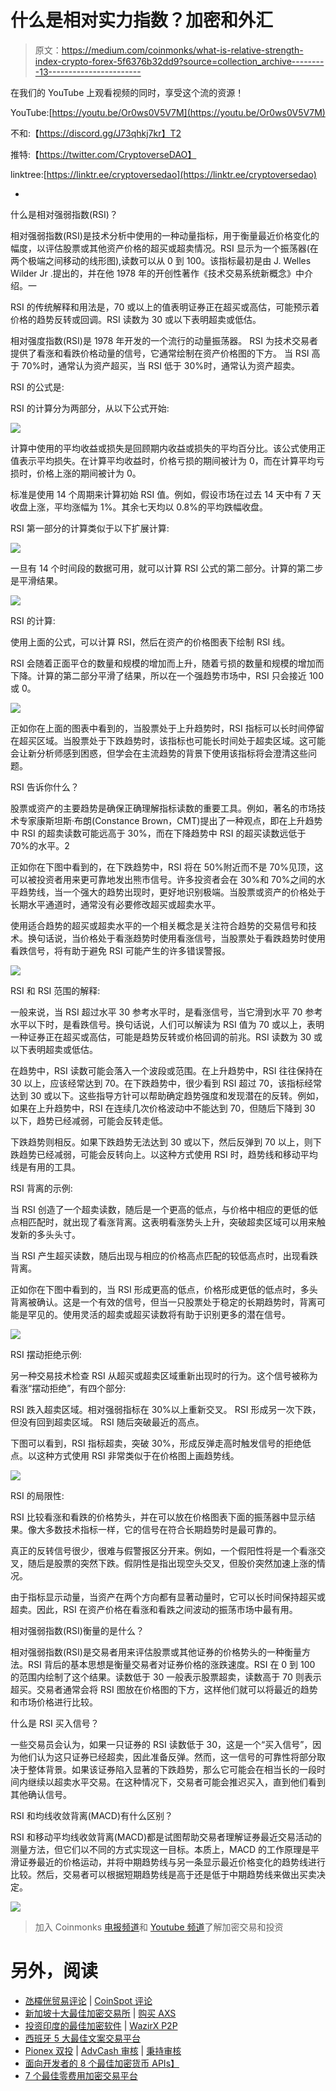 # 什么是相对实力指数？加密和外汇

> 原文：<https://medium.com/coinmonks/what-is-relative-strength-index-crypto-forex-5f6376b32dd9?source=collection_archive---------13----------------------->

在我们的 YouTube 上观看视频的同时，享受这个流的资源！

YouTube:[https://youtu.be/Or0ws0V5V7M](https://youtu.be/Or0ws0V5V7M)

不和:【https://discord.gg/J73qhkj7kr】T2

推特:【https://twitter.com/CryptoverseDAO】

linktree:[https://linktr.ee/cryptoversedao](https://linktr.ee/cryptoversedao)

-

什么是相对强弱指数(RSI)？

相对强弱指数(RSI)是技术分析中使用的一种动量指标，用于衡量最近价格变化的幅度，以评估股票或其他资产价格的超买或超卖情况。RSI 显示为一个振荡器(在两个极端之间移动的线形图),读数可以从 0 到 100。该指标最初是由 J. Welles Wilder Jr .提出的，并在他 1978 年的开创性著作《技术交易系统新概念》中介绍。一

RSI 的传统解释和用法是，70 或以上的值表明证券正在超买或高估，可能预示着价格的趋势反转或回调。RSI 读数为 30 或以下表明超卖或低估。

相对强度指数(RSI)是 1978 年开发的一个流行的动量振荡器。
RSI 为技术交易者提供了看涨和看跌价格动量的信号，它通常绘制在资产价格图的下方。
当 RSI 高于 70%时，通常认为资产超买，当 RSI 低于 30%时，通常认为资产超卖。

RSI 的公式是:

RSI 的计算分为两部分，从以下公式开始:

![](img/308b74e5682025b2f99ca492f807d0aa.png)

计算中使用的平均收益或损失是回顾期内收益或损失的平均百分比。该公式使用正值表示平均损失。在计算平均收益时，价格亏损的期间被计为 0，而在计算平均亏损时，价格上涨的期间被计为 0。

标准是使用 14 个周期来计算初始 RSI 值。例如，假设市场在过去 14 天中有 7 天收盘上涨，平均涨幅为 1%。其余七天均以 0.8%的平均跌幅收盘。

RSI 第一部分的计算类似于以下扩展计算:

![](img/a6cb02a0a879c5a293a61c58f680a145.png)

一旦有 14 个时间段的数据可用，就可以计算 RSI 公式的第二部分。计算的第二步是平滑结果。

![](img/76828c0d4f855f1838b79a8b29f73848.png)

RSI 的计算:

使用上面的公式，可以计算 RSI，然后在资产的价格图表下绘制 RSI 线。

RSI 会随着正面平仓的数量和规模的增加而上升，随着亏损的数量和规模的增加而下降。计算的第二部分平滑了结果，所以在一个强趋势市场中，RSI 只会接近 100 或 0。

![](img/f7c3fd246c74536194f4c57dde2d039d.png)

正如你在上面的图表中看到的，当股票处于上升趋势时，RSI 指标可以长时间停留在超买区域。当股票处于下跌趋势时，该指标也可能长时间处于超卖区域。这可能会让新分析师感到困惑，但学会在主流趋势的背景下使用该指标将会澄清这些问题。

RSI 告诉你什么？

股票或资产的主要趋势是确保正确理解指标读数的重要工具。例如，著名的市场技术专家康斯坦斯·布朗(Constance Brown，CMT)提出了一种观点，即在上升趋势中 RSI 的超卖读数可能远高于 30%，而在下降趋势中 RSI 的超买读数远低于 70%的水平。2

正如你在下图中看到的，在下跌趋势中，RSI 将在 50%附近而不是 70%见顶，这可以被投资者用来更可靠地发出熊市信号。许多投资者会在 30%和 70%之间的水平趋势线，当一个强大的趋势出现时，更好地识别极端。当股票或资产的价格处于长期水平通道时，通常没有必要修改超买或超卖水平。

使用适合趋势的超买或超卖水平的一个相关概念是关注符合趋势的交易信号和技术。换句话说，当价格处于看涨趋势时使用看涨信号，当股票处于看跌趋势时使用看跌信号，将有助于避免 RSI 可能产生的许多错误警报。

![](img/9ea4504e5f75d2fdedfcbeb59b6c0589.png)

RSI 和 RSI 范围的解释:

一般来说，当 RSI 超过水平 30 参考水平时，是看涨信号，当它滑到水平 70 参考水平以下时，是看跌信号。换句话说，人们可以解读为 RSI 值为 70 或以上，表明一种证券正在超买或高估，可能是趋势反转或价格回调的前兆。RSI 读数为 30 或以下表明超卖或低估。

在趋势中，RSI 读数可能会落入一个波段或范围。在上升趋势中，RSI 往往保持在 30 以上，应该经常达到 70。在下跌趋势中，很少看到 RSI 超过 70，该指标经常达到 30 或以下。这些指导方针可以帮助确定趋势强度和发现潜在的反转。例如，如果在上升趋势中，RSI 在连续几次价格波动中不能达到 70，但随后下降到 30 以下，趋势已经减弱，可能会反转走低。

下跌趋势则相反。如果下跌趋势无法达到 30 或以下，然后反弹到 70 以上，则下跌趋势已经减弱，可能会反转向上。以这种方式使用 RSI 时，趋势线和移动平均线是有用的工具。

RSI 背离的示例:

当 RSI 创造了一个超卖读数，随后是一个更高的低点，与价格中相应的更低的低点相匹配时，就出现了看涨背离。这表明看涨势头上升，突破超卖区域可以用来触发新的多头头寸。

当 RSI 产生超买读数，随后出现与相应的价格高点匹配的较低高点时，出现看跌背离。

正如你在下图中看到的，当 RSI 形成更高的低点，价格形成更低的低点时，多头背离被确认。这是一个有效的信号，但当一只股票处于稳定的长期趋势时，背离可能是罕见的。使用灵活的超卖或超买读数将有助于识别更多的潜在信号。

![](img/f2b403a43a5507bb242dca2c4b31c6ea.png)

RSI 摆动拒绝示例:

另一种交易技术检查 RSI 从超买或超卖区域重新出现时的行为。这个信号被称为看涨“摆动拒绝”，有四个部分:

RSI 跌入超卖区域。相对强弱指标在 30%以上重新交叉。
RSI 形成另一次下跌，但没有回到超卖区域。
RSI 随后突破最近的高点。

下图可以看到，RSI 指标超卖，突破 30%，形成反弹走高时触发信号的拒绝低点。以这种方式使用 RSI 非常类似于在价格图上画趋势线。

![](img/897841803efd463c1f2b84d09937f39a.png)

RSI 的局限性:

RSI 比较看涨和看跌的价格势头，并在可以放在价格图表下面的振荡器中显示结果。像大多数技术指标一样，它的信号在符合长期趋势时是最可靠的。

真正的反转信号很少，很难与假警报区分开来。例如，一个假阳性将是一个看涨交叉，随后是股票的突然下跌。假阴性是指出现空头交叉，但股价突然加速上涨的情况。

由于指标显示动量，当资产在两个方向都有显著动量时，它可以长时间保持超买或超卖。因此，RSI 在资产价格在看涨和看跌之间波动的振荡市场中最有用。

相对强弱指数(RSI)衡量的是什么？

相对强弱指数(RSI)是交易者用来评估股票或其他证券的价格势头的一种衡量方法。RSI 背后的基本思想是衡量交易者对证券价格的涨跌速度。RSI 在 0 到 100 的范围内绘制了这个结果。读数低于 30 一般表示股票超卖，读数高于 70 则表示超买。交易者通常会将 RSI 图放在价格图的下方，这样他们就可以将最近的趋势和市场价格进行比较。

什么是 RSI 买入信号？

一些交易员会认为，如果一只证券的 RSI 读数低于 30，这是一个“买入信号”，因为他们认为这只证券已经超卖，因此准备反弹。然而，这一信号的可靠性将部分取决于整体背景。如果该证券陷入显著的下跌趋势，那么它可能会在相当长的一段时间内继续以超卖水平交易。在这种情况下，交易者可能会推迟买入，直到他们看到其他确认信号。

RSI 和均线收敛背离(MACD)有什么区别？

RSI 和移动平均线收敛背离(MACD)都是试图帮助交易者理解证券最近交易活动的测量方法，但它们以不同的方式实现这一目标。本质上，MACD 的工作原理是平滑证券最近的价格运动，并将中期趋势线与另一条显示最近价格变化的趋势线进行比较。然后，交易者可以根据短期趋势线是高于还是低于中期趋势线来做出买卖决定。

![](img/98bbe5e7694cc81ce92d7b48868068ea.png)

> 加入 Coinmonks [电报频道](https://t.me/coincodecap)和 [Youtube 频道](https://www.youtube.com/c/coinmonks/videos)了解加密交易和投资

# 另外，阅读

*   [氹欞侊贸易评论](https://coincodecap.com/anny-trade-review) | [CoinSpot 评论](https://coincodecap.com/coinspot-review)
*   [新加坡十大最佳加密交易所](https://coincodecap.com/crypto-exchange-in-singapore) | [购买 AXS](https://coincodecap.com/buy-axs-token)
*   [投资印度的最佳加密软件](https://coincodecap.com/best-crypto-to-invest-in-india-in-2021) | [WazirX P2P](https://coincodecap.com/wazirx-p2p)
*   [西班牙 5 大最佳文案交易平台](https://coincodecap.com/copy-trading-spain)
*   [Pionex 双投](https://coincodecap.com/pionex-dual-investment) | [AdvCash 审核](https://coincodecap.com/advcash-review) | [秉持审核](https://coincodecap.com/uphold-review)
*   [面向开发者的 8 个最佳加密货币 APIs】](https://coincodecap.com/best-cryptocurrency-apis)
*   [7 个最佳零费用加密交易平台](https://coincodecap.com/zero-fee-crypto-exchanges)